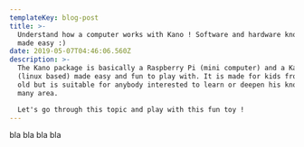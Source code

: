 ```yaml
---
templateKey: blog-post
title: >-
  Understand how a computer works with Kano ! Software and hardware knowledge
  made easy :)
date: 2019-05-07T04:46:06.560Z
description: >-
  The Kano package is basically a Raspberry Pi (mini computer) and a Kano Os
  (linux based) made easy and fun to play with. It is made for kids from 6years
  old but is suitable for anybody interested to learn or deepen his knowledge in
  many area.

  Let's go through this topic and play with this fun toy !
---
```

bla bla bla bla
